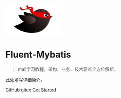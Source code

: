 <img alt="logo" src="images/mybatis.png" style="width: 180px;height: 100px;"/>

# Fluent-Mybatis

> mall学习教程，架构、业务、技术要点全方位解析。

此处填写详细简介。

[GitHub](https://github.com/atool/fluent-mybatis)
[gitee](https://gitee.com/fluent-mybatis)
[Get Started](README.md)